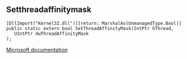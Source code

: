 ## Setthreadaffinitymask

```
[DllImport("Kernel32.dll")][return: MarshalAs(UnmanagedType.Bool)]
public static extern bool SetThreadAffinityMask(IntPtr hThread,
   UIntPtr dwThreadAffinityMask
);
```

[Microsoft documentation](TODO)
